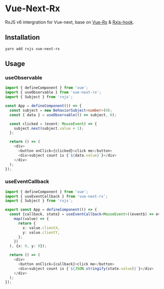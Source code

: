 # Vue-Next-Rx
RxJS v6 intergration for Vue-next, base on [Vue-Rx](https://github.com/vuejs/vue-rx) & [Rxjs-hook](https://github.com/LeetCode-OpenSource/rxjs-hooks).

## Installation

```
yarn add rxjs vue-next-rx
```


## Usage

### useObservable

```typescript
import { defineComponent } from 'vue';
import { useObservable } from 'vue-next-rx';
import { Subject } from 'rxjs';

const App = defineComponent(() => {
  const subject = new BehaviorSubject<number>(0);
  const { data } = useObservable(() => subject, 0);

  const clicked = (event: MouseEvent) => {
    subject.next(subject.value + 1);
  };

  return () => (
    <div>
      <button onClick={clicked}>click me</button>
      <div>subject count is {`${data.value}`}</div>
    </div>
  );
});
```

### useEventCallback
```typescript
import { defineComponent } from 'vue';
import { useEventCallback } from 'vue-next-rx';
import { Subject } from 'rxjs';

export const App = defineComponent(() => {
  const {callback, state} = useEventCallback<MouseEvent>((event$) => event$.pipe(
    map((value) => {
      return {
        x: value.clientX,
        y: value.clientY,
      };
    })
  ), {x: 0, y: 0});

  return () => (
    <div>
      <button onClick={callback}>click me</button>
      <div>subject count is {`${JSON.stringify(state.value)}`}</div>
    </div>
  );
});
```